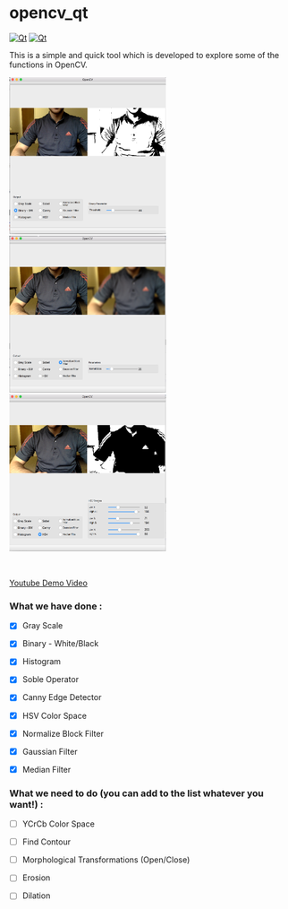 # opencv_qt

[![Qt](https://img.shields.io/badge/Qt-5.11.1-brightgreen.svg)](https://www.qt.io)
[![Qt](https://img.shields.io/badge/opencv-3-blue.svg)](https://docs.opencv.org)

This is a simple and quick tool which is developed to explore some of the functions in OpenCV.

<p align="left">
  <img width=280 height=280 src="https://github.com/SubhiH/opencv_qt/blob/master/screenshots/demo1.png">
    <img width=280 height=280 src="https://github.com/SubhiH/opencv_qt/blob/master/screenshots/demo2.png">
    <img width=280 height=280 src="https://github.com/SubhiH/opencv_qt/blob/master/screenshots/demo3.png">
</p>

<br/>

[Youtube Demo Video](https://www.youtube.com/watch?v=a31aJzbKbFE)



### What we have done :

- [x] Gray Scale
- [x] Binary - White/Black
- [x] Histogram
- [x] Soble Operator
- [x] Canny Edge Detector
- [x] HSV Color Space
- [x] Normalize Block Filter
- [x] Gaussian Filter
- [x] Median Filter


### What we need to do (you can add to the list whatever you want!) :

- [ ] YCrCb Color Space
- [ ] Find Contour
- [ ] Morphological Transformations (Open/Close)
- [ ] Erosion
- [ ] Dilation

